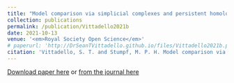 ```yaml
---
title: "Model comparison via simplicial complexes and persistent homology"
collection: publications
permalink: /publication/Vittadello2021b
date: 2021-10-13
venue: '<em>Royal Society Open Science</em>'
# paperurl: 'http://DrSeanTVittadello.github.io/files/Vittadello2021b.pdf'
citation: 'Vittadello, S. T. and Stumpf, M. P. H. Model comparison via simplicial complexes and persistent homology. <em>Royal Society Open Science</em>, 2021, <strong>8</strong>, 211361.'
---
```

[Download paper here](http://DrSeanTVittadello.github.io/files/Vittadello2021b.pdf) or [from the journal here](https://royalsocietypublishing.org/doi/10.1098/rsos.211361)
